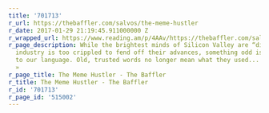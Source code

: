 ```yaml
---
title: '701713'
r_url: https://thebaffler.com/salvos/the-meme-hustler
r_date: 2017-01-29 21:19:45.911000000 Z
r_wrapped_url: https://www.reading.am/p/4AAv/https://thebaffler.com/salvos/the-meme-hustler
r_page_description: While the brightest minds of Silicon Valley are “disrupting” whatever
  industry is too crippled to fend off their advances, something odd is happening
  to our language. Old, trusted words no longer mean what they used...  Read More
  »
r_page_title: The Meme Hustler - The Baffler
r_title: The Meme Hustler - The Baffler
r_id: '701713'
r_page_id: '515002'
---
```


